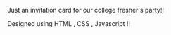 Just an invitation card for our college fresher's party!!

Designed using HTML , CSS , Javascript !!
